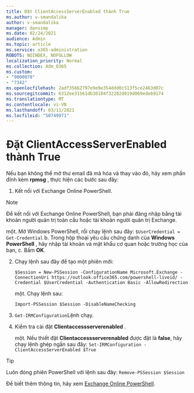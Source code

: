 ```yaml
---
title: Đặt ClientAccessServerEnabled thành True
ms.author: v-smandalika
author: v-smandalika
manager: dansimp
ms.date: 02/24/2021
audience: Admin
ms.topic: article
ms.service: o365-administration
ROBOTS: NOINDEX, NOFOLLOW
localization_priority: Normal
ms.collection: Adm_O365
ms.custom:
- "9000078"
- "7342"
ms.openlocfilehash: 2adf35662797e9e9e354ddd0c513f5ce2463d07c
ms.sourcegitcommit: 6312ee31561db36104f32282d019d069ede69174
ms.translationtype: MT
ms.contentlocale: vi-VN
ms.lasthandoff: 03/11/2021
ms.locfileid: "50749971"
---
```

# <a name="set-clientaccessserverenabled-to-true"></a>Đặt ClientAccessServerEnabled thành True

Nếu bạn không thể mở thư email đã mã hóa và thay vào đó, hãy xem phần đính kèm **rpmsg** , thực hiện các bước sau đây:

1. Kết nối với Exchange Online PowerShell.

> [!NOTE]
> Để kết nối với Exchange Online PowerShell, bạn phải đăng nhập bằng tài khoản người quản trị toàn cầu hoặc tài khoản người quản trị Exchange.

   một. Mở Windows PowerShell, rồi chạy lệnh sau đây: `$UserCredential = Get-Credential`
b. Trong hộp thoại yêu cầu chứng danh của **Windows PowerShell** , hãy nhập tài khoản và mật khẩu cơ quan hoặc trường học của bạn, c. Bấm **OK**. 

2. Chạy lệnh sau đây để tạo một phiên mới:

    `$Session = New-PSSession -ConfigurationName Microsoft.Exchange -ConnectionUri https://outlook.office365.com/powershell-liveid/ -Credential $UserCredential -Authentication Basic -AllowRedirection`

    một. Chạy lệnh sau:
    
    `Import-PSSession $Session -DisableNameChecking`

3. `Get-IRMConfiguration`Lệnh chạy.

4. Kiểm tra cài đặt **Clientaccessserverenabled** . 

    một. Nếu thiết đặt **Clientaccessserverenabled** được đặt là **false**, hãy chạy lệnh ghép ngắn sau đây: `Set-IRMConfiguration -ClientAccessServerEnabled $True`

> [!TIP]
> Luôn đóng phiên PowerShell với lệnh sau đây: `Remove-PSSession $Session`

Để biết thêm thông tin, hãy xem [Exchange Online PowerShell](https://docs.microsoft.com/powershell/exchange/connect-to-exchange-online-powershell).

